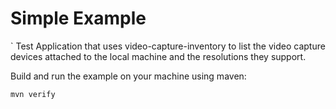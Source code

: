 # Simple Example
`
Test Application that uses video-capture-inventory to list the video capture devices
attached to the local machine and the resolutions they support.

Build and run the example on your machine using maven:

    mvn verify


